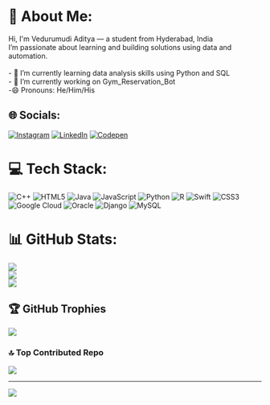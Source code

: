 # 💫 About Me:             
Hi, I'm Vedurumudi Aditya — a student from Hyderabad, India<br>I’m passionate about learning and building solutions using data and automation.<br><br>- 🌱 I’m currently learning data analysis skills using Python and SQL<br>- 💼 I’m currently working on Gym_Reservation_Bot<br>-😄 Pronouns: He/Him/His<br>


## 🌐 Socials:
[![Instagram](https://img.shields.io/badge/Instagram-%23E4405F.svg?logo=Instagram&logoColor=white)](https://instagram.com/ur_hyacinth) [![LinkedIn](https://img.shields.io/badge/LinkedIn-%230077B5.svg?logo=linkedin&logoColor=white)](https://linkedin.com/in/vedurumudi-aditya) [![Codepen](https://img.shields.io/badge/Codepen-000000?logo=codepen&logoColor=white)](https://codepen.io/VedurumudiAditya) 

# 💻 Tech Stack:
![C++](https://img.shields.io/badge/c++-%2300599C.svg?style=for-the-badge&logo=c%2B%2B&logoColor=white) ![HTML5](https://img.shields.io/badge/html5-%23E34F26.svg?style=for-the-badge&logo=html5&logoColor=white) ![Java](https://img.shields.io/badge/java-%23ED8B00.svg?style=for-the-badge&logo=openjdk&logoColor=white) ![JavaScript](https://img.shields.io/badge/javascript-%23323330.svg?style=for-the-badge&logo=javascript&logoColor=%23F7DF1E) ![Python](https://img.shields.io/badge/python-3670A0?style=for-the-badge&logo=python&logoColor=ffdd54) ![R](https://img.shields.io/badge/r-%23276DC3.svg?style=for-the-badge&logo=r&logoColor=white) ![Swift](https://img.shields.io/badge/swift-F54A2A?style=for-the-badge&logo=swift&logoColor=white) ![CSS3](https://img.shields.io/badge/css3-%231572B6.svg?style=for-the-badge&logo=css3&logoColor=white) ![Google Cloud](https://img.shields.io/badge/GoogleCloud-%234285F4.svg?style=for-the-badge&logo=google-cloud&logoColor=white) ![Oracle](https://img.shields.io/badge/Oracle-F80000?style=for-the-badge&logo=oracle&logoColor=white) ![Django](https://img.shields.io/badge/django-%23092E20.svg?style=for-the-badge&logo=django&logoColor=white) ![MySQL](https://img.shields.io/badge/mysql-4479A1.svg?style=for-the-badge&logo=mysql&logoColor=white)
# 📊 GitHub Stats:
![](https://github-readme-stats.vercel.app/api?username=Vedurumudi-Aditya&theme=highcontrast&hide_border=false&include_all_commits=true&count_private=false)<br/>
![](https://nirzak-streak-stats.vercel.app/?user=Vedurumudi-Aditya&theme=highcontrast&hide_border=false)<br/>
![](https://github-readme-stats.vercel.app/api/top-langs/?username=Vedurumudi-Aditya&theme=highcontrast&hide_border=false&include_all_commits=true&count_private=false&layout=compact)

## 🏆 GitHub Trophies
![](https://github-profile-trophy.vercel.app/?username=Vedurumudi-Aditya&theme=radical&no-frame=false&no-bg=false&margin-w=4)

### 🔝 Top Contributed Repo
![](https://github-contributor-stats.vercel.app/api?username=Vedurumudi-Aditya&limit=5&theme=github_dark&combine_all_yearly_contributions=true)

---
[![](https://visitcount.itsvg.in/api?id=Vedurumudi-Aditya&icon=0&color=11)](https://visitcount.itsvg.in)

<!-- Proudly created with GPRM ( https://gprm.itsvg.in ) -->
